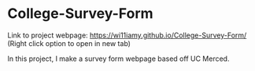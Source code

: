 # College-Survey-Form

Link to project webpage: https://wi11iamy.github.io/College-Survey-Form/
(Right click option to open in new tab)

In this project, I make a survey form webpage based off UC Merced. 
